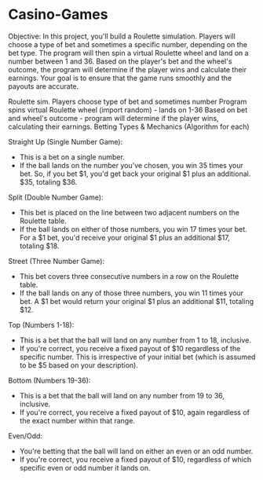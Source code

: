 # Casino-Games

Objective: In this project, you'll build a Roulette simulation. Players will choose a type of bet and sometimes a specific number, depending on the bet type. The program will then spin a virtual Roulette wheel and land on a number between 1 and 36. Based on the player's bet and the wheel's outcome, the program will determine if the player wins and calculate their earnings. Your goal is to ensure that the game runs smoothly and the payouts are accurate.

Roulette sim.
Players choose type of bet and sometimes number
Program spins virtual Roulette wheel (import random) - lands on 1-36
Based on bet and wheel's outcome - program will determine if the player wins, calculating their earnings.
Betting Types & Mechanics (Algorithm for each)

Straight Up (Single Number Game):

- This is a bet on a single number.
- If the ball lands on the number you've chosen, you win 35 times your bet. So, if you bet $1, you'd get back your original $1 plus an additional. $35, totaling $36.

Split (Double Number Game):

- This bet is placed on the line between two adjacent numbers on the Roulette table.
- If the ball lands on either of those numbers, you win 17 times your bet. For a $1 bet, you'd receive your original $1 plus an additional $17, totaling $18.

Street (Three Number Game):

- This bet covers three consecutive numbers in a row on the Roulette table.
- If the ball lands on any of those three numbers, you win 11 times your bet. A $1 bet would return your original $1 plus an additional $11, totaling $12.


Top (Numbers 1-18):

- This is a bet that the ball will land on any number from 1 to 18, inclusive.
- If you're correct, you receive a fixed payout of $10 regardless of the specific number. This is irrespective of your initial bet (which is assumed to be $5 based on your description).

Bottom (Numbers 19-36):

- This is a bet that the ball will land on any number from 19 to 36, inclusive.
- If you're correct, you receive a fixed payout of $10, again regardless of the exact number within that range.

Even/Odd:

- You're betting that the ball will land on either an even or an odd number.
- If you're correct, you receive a fixed payout of $10, regardless of which specific even or odd number it lands on.
